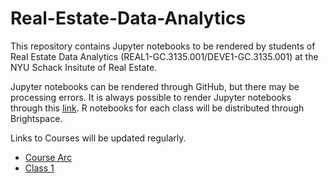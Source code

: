 # Real-Estate-Data-Analytics
This repository contains Jupyter notebooks to be rendered by students of Real Estate Data Analytics (REAL1-GC.3135.001/DEVE1-GC.3135.001) at the NYU Schack Insitute of Real Estate.



Jupyter notebooks can be rendered through GitHub, but there may be processing errors.  It is always possible to render Jupyter notebooks through this [link](https://nbviewer.jupyter.org/).  R notebooks for each class will be distributed through Brightspace.




Links to Courses will be updated regularly.



  * [Course Arc](https://nbviewer.jupyter.org/github/thsavage/Real-Estate-Data-Analytics/blob/main/Course%20Arc.ipynb)
  * [Class 1](https://nbviewer.jupyter.org/github/thsavage/Real-Estate-Data-Analytics/blob/main/Class%201.ipynb)

